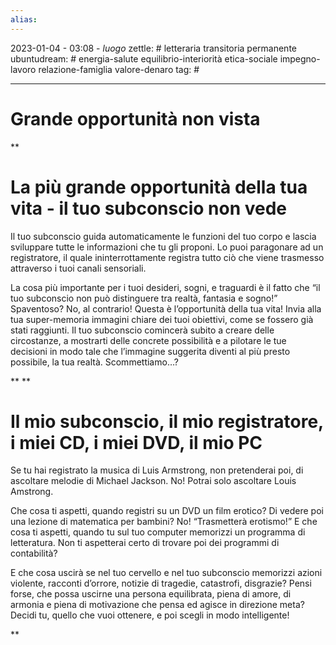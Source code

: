 ```yaml
---
alias: 
---
```

2023-01-04 - 03:08 - *luogo*
zettle: # letteraria transitoria permanente
ubuntudream: # energia-salute equilibrio-interiorità etica-sociale impegno-lavoro relazione-famiglia valore-denaro 
tag: #

---
# Grande opportunità non vista

**

# La più grande opportunità della tua vita - il tuo subconscio non vede

Il tuo subconscio guida automaticamente le funzioni del tuo corpo e lascia sviluppare tutte le informazioni che tu gli proponi. Lo puoi paragonare ad un registratore, il quale ininterrottamente registra tutto ciò che viene trasmesso attraverso i tuoi canali sensoriali.

La cosa più importante per i tuoi desideri, sogni, e traguardi è il fatto che “il tuo subconscio non può distinguere tra realtà, fantasia e sogno!” Spaventoso? No, al contrario! Questa è l’opportunità della tua vita! Invia alla tua super-memoria immagini chiare dei tuoi obiettivi, come se fossero già stati raggiunti. Il tuo subconscio comincerà subito a creare delle circostanze, a mostrarti delle concrete possibilità e a pilotare le tue decisioni in modo tale che l’immagine suggerita diventi al più presto possibile, la tua realtà. Scommettiamo…?

  
**
**  

# Il mio subconscio, il mio registratore, i miei CD, i miei DVD, il mio PC

Se tu hai registrato la musica di Luis Armstrong, non pretenderai poi, di ascoltare melodie di Michael Jackson. No! Potrai solo ascoltare Louis Amstrong.

Che cosa ti aspetti, quando registri su un DVD un film erotico? Di vedere poi una lezione di matematica per bambini? No! “Trasmetterà erotismo!” E che cosa ti aspetti, quando tu sul tuo computer memorizzi un programma di letteratura. Non ti aspetterai certo di trovare poi dei programmi di contabilità?

E che cosa uscirà se nel tuo cervello e nel tuo subconscio memorizzi azioni violente, racconti d’orrore, notizie di tragedie, catastrofi, disgrazie? Pensi forse, che possa uscirne una persona equilibrata, piena di amore, di armonia e piena di motivazione che pensa ed agisce in direzione meta? Decidi tu, quello che vuoi ottenere, e poi scegli in modo intelligente!

  
**